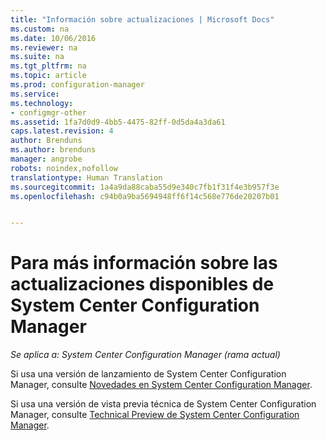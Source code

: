 ```yaml
---
title: "Información sobre actualizaciones | Microsoft Docs"
ms.custom: na
ms.date: 10/06/2016
ms.reviewer: na
ms.suite: na
ms.tgt_pltfrm: na
ms.topic: article
ms.prod: configuration-manager
ms.service: 
ms.technology:
- configmgr-other
ms.assetid: 1fa7d0d9-4bb5-4475-82ff-0d5da4a3da61
caps.latest.revision: 4
author: Brenduns
ms.author: brenduns
manager: angrobe
robots: noindex,nofollow
translationtype: Human Translation
ms.sourcegitcommit: 1a4a9da88caba55d9e340c7fb1f31f4e3b957f3e
ms.openlocfilehash: c94b0a9ba5694948ff6f14c568e776de20207b01


---
```

# <a name="learn-more-about-available-updates-for-system-center-configuration-manager"></a>Para más información sobre las actualizaciones disponibles de System Center Configuration Manager

*Se aplica a: System Center Configuration Manager (rama actual)*

Si usa una versión de lanzamiento de System Center Configuration Manager, consulte [Novedades en System Center Configuration Manager](http://technet.microsoft.com/library/mt622084.aspx).  

 Si usa una versión de vista previa técnica de System Center Configuration Manager, consulte [Technical Preview de System Center Configuration Manager](http://technet.microsoft.com/library/mt595861.aspx).



<!--HONumber=Dec16_HO3-->


